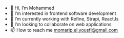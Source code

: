 - 👋 Hi, I’m Mohammed
- 👀 I’m interested in frontend software development
- 🌱 I’m currently working with Refine, Strapi, ReactJs
- 💞️ I’m looking to collaborate on web applications
- 📫 How to reach me momarip.el.yousfi@gmail.com

<!---
momarip/momarip is a ✨ special ✨ repository because its `README.md` (this file) appears on your GitHub profile.
You can click the Preview link to take a look at your changes.
--->
